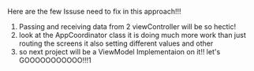 Here are the few Issuse need to fix in this approach!!!
1. Passing and receiving data from 2 viewController will be so hectic!
2. look at the AppCoordinator class it is doing much more work than just routing the screens it also setting different values and other
3. so next project will be a ViewModel Implementaion on it!! let's GOOOOOOOOOOO!!!1
